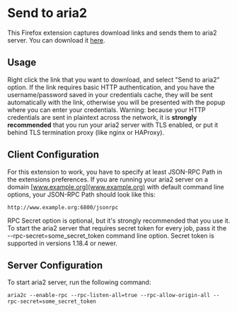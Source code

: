 # Send to aria2

This Firefox extension captures download links and sends them to aria2 server. You can download it [here](https://addons.mozilla.org/en-US/firefox/addon/send-to-aria2/).

## Usage

Right click the link that you want to download, and select "Send to aria2" option. If the link requires basic HTTP authentication, and you have the username/password saved in your credentials cache, they will be sent automatically with the link, otherwise you will be presented with the popup where you can enter your credentials. Warning: because your HTTP credentials are sent in plaintext across the network, it is **strongly recommended** that you run your aria2 server with TLS enabled, or put it behind TLS termination proxy (like nginx or HAProxy).

## Client Configuration

For this extension to work, you have to specify at least JSON-RPC Path in the extensions preferences. If you are running your aria2 server on a domain [www.example.org](www.example.org) with default command line options, your JSON-RPC Path should look like this:

```
http://www.example.org:6800/jsonrpc
```

RPC Secret option is optional, but it's strongly recommended that you use it. To start the aria2 server that requires secret token for every job, pass it the --rpc-secret=some_secret_token command line option. Secret token is supported in versions 1.18.4 or newer.

## Server Configuration

To start aria2 server, run the following command:

```
aria2c --enable-rpc --rpc-listen-all=true --rpc-allow-origin-all --rpc-secret=some_secret_token
```
